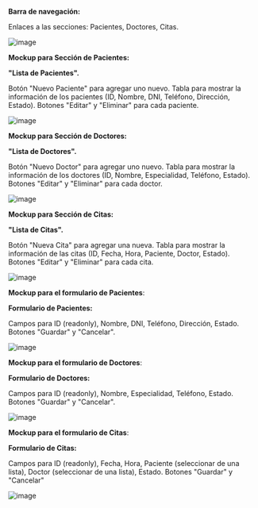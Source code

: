 **Barra de navegación:**

Enlaces a las secciones: Pacientes, Doctores, Citas.

![image](https://github.com/JackelinEspinosa/Semillero-JavaScript/assets/134608173/b7307b4a-7f16-4548-a540-7bc962a25d43)


**Mockup para Sección de Pacientes:**

**"Lista de Pacientes".**

Botón "Nuevo Paciente" para agregar uno nuevo.
Tabla para mostrar la información de los pacientes (ID, Nombre, DNI, Teléfono, Dirección, Estado).
Botones "Editar" y "Eliminar" para cada paciente.

![image](https://github.com/JackelinEspinosa/Semillero-JavaScript/assets/134608173/ca3dd18d-7a81-4dc6-bbde-14c1ea633d7c)

**Mockup para Sección de Doctores:**

**"Lista de Doctores".**

Botón "Nuevo Doctor" para agregar uno nuevo.
Tabla para mostrar la información de los doctores (ID, Nombre, Especialidad, Teléfono, Estado).
Botones "Editar" y "Eliminar" para cada doctor.

![image](https://github.com/JackelinEspinosa/Semillero-JavaScript/assets/134608173/daf499ed-e0fb-46db-b03c-48f5a57d01be)

**Mockup para Sección de Citas:**

**"Lista de Citas".**

Botón "Nueva Cita" para agregar una nueva.
Tabla para mostrar la información de las citas (ID, Fecha, Hora, Paciente, Doctor, Estado).
Botones "Editar" y "Eliminar" para cada cita.

![image](https://github.com/JackelinEspinosa/Semillero-JavaScript/assets/134608173/afc92afa-1b60-446f-8306-a7fef5f19d6a)

**Mockup para el formulario de Pacientes**:

**Formulario de Pacientes:**

Campos para ID (readonly), Nombre, DNI, Teléfono, Dirección, Estado.
Botones "Guardar" y "Cancelar".

![image](https://github.com/JackelinEspinosa/Semillero-JavaScript/assets/134608173/e9cda6ae-deb2-4640-9bde-af1a16fbac6e)


**Mockup para el formulario de Doctores**:

**Formulario de Doctores:**

Campos para ID (readonly), Nombre, Especialidad, Teléfono, Estado.
Botones "Guardar" y "Cancelar".

![image](https://github.com/JackelinEspinosa/Semillero-JavaScript/assets/134608173/c9c7128c-0805-4471-968d-572b098f4eea)

**Mockup para el formulario de Citas**:

**Formulario de Citas:**

Campos para ID (readonly), Fecha, Hora, Paciente (seleccionar de una lista), Doctor (seleccionar de una lista), Estado.
Botones "Guardar" y "Cancelar"

![image](https://github.com/JackelinEspinosa/Semillero-JavaScript/assets/134608173/ef3e5113-3b6d-4cd6-8045-6ba9e6935294)

